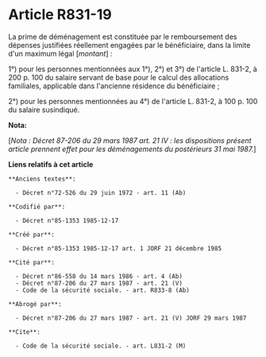 # Article R831-19

La prime de déménagement est constituée par le remboursement des dépenses justifiées réellement engagées par le bénéficiaire,
dans la limite d'un maximum légal [*montant*] : 

1°) pour les personnes mentionnées aux 1°), 2°) et 3°) de l'article L. 831-2, à 200 p. 100 du salaire servant de base pour le
calcul des allocations familiales, applicable dans l'ancienne résidence du bénéficiaire ; 

2°) pour les personnes mentionnées au 4°) de l'article L. 831-2, à 100 p. 100 du salaire susindiqué.

**Nota:**

[*Nota : Décret 87-206 du 29 mars 1987 art. 21 IV : les dispositions présent article prennent effet pour les déménagements du
postérieurs 31 mai 1987.*]

**Liens relatifs à cet article**

	**Anciens textes**:

	  - Décret n°72-526 du 29 juin 1972 - art. 11 (Ab)

	**Codifié par**:

	  - Décret n°85-1353 1985-12-17

	**Créé par**:

	  - Décret n°85-1353 1985-12-17 art. 1 JORF 21 décembre 1985

	**Cité par**:

	  - Décret n°86-558 du 14 mars 1986 - art. 4 (Ab)
	  - Décret n°87-206 du 27 mars 1987 - art. 21 (V)
	  - Code de la sécurité sociale. - art. R833-8 (Ab)

	**Abrogé par**:

	  - Décret n°87-206 du 27 mars 1987 - art. 21 (V) JORF 29 mars 1987

	**Cite**:

	  - Code de la sécurité sociale. - art. L831-2 (M)

